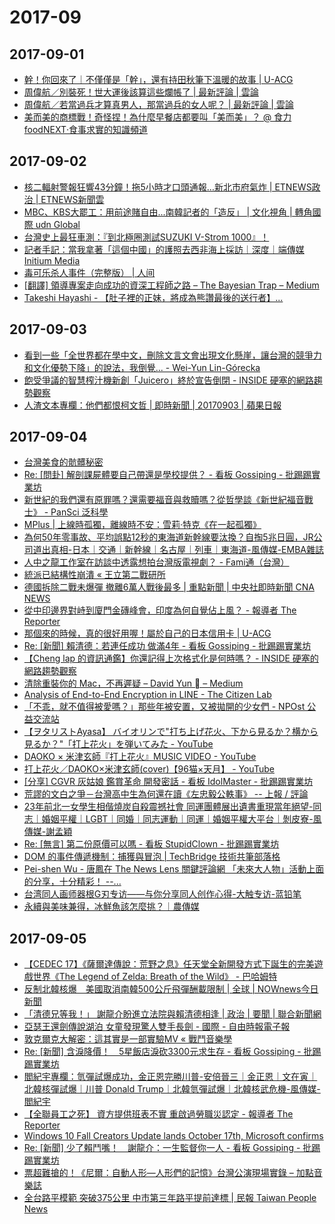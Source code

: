 # 2017-09

## 2017-09-01

- [幹！你回來了｜不僅僅是「幹」，還有持田秋筆下溫暖的故事 | U-ACG](http://www.u-acg.com/archives/14965)
- [周偉航／別裝死！世大運後該算這些爛帳了 | 最新評論 | 雲論](http://www.ettoday.net/news/20170901/1001582.htm)
- [周偉航／若當過兵才算真男人，那當過兵的女人呢？ | 最新評論 | 雲論](http://www.ettoday.net/news/20170818/991235.htm)
- [美而美的商標戰！奇怪捏！為什麼早餐店都要叫「美而美」？ @ 食力foodNEXT‧食事求實的知識頻道](http://www.foodnext.net/issue/paper/4975386430)

## 2017-09-02

- [核二輻射警報狂響43分鐘！拖5小時才口頭通報…新北市府氣炸 | ETNEWS政治 | ETNEWS新聞雲](http://www.ettoday.net/news/20170831/1001001.htm)
- [MBC、KBS大罷工：用前途賭自由...南韓記者的「造反」 | 文化視角 | 轉角國際 udn Global](https://global.udn.com/global_vision/story/8664/2675100)
- [台灣史上最狂車測：『到北極圈測試SUZUKI V-Strom 1000』！](http://forum.jorsindo.com/thread-2517624-1-1.html)
- [記者手記：當我拿著「這個中國」的護照去西非海上採訪｜深度｜端傳媒 Initium Media](https://theinitium.com/article/20170831-note-west-africa/)
- [毒可乐杀人事件（完整版） | 人间](https://mp.weixin.qq.com/s/scMqc5PEgZl9i7QHiS8VdQ)
- [[翻譯] 領導專案走向成功的資深工程師之路 – The Bayesian Trap – Medium](https://medium.com/the-bayesian-trap/%E7%BF%BB%E8%AD%AF-%E9%A0%98%E5%B0%8E%E5%B0%88%E6%A1%88%E8%B5%B0%E5%90%91%E6%88%90%E5%8A%9F%E7%9A%84%E8%B3%87%E6%B7%B1%E5%B7%A5%E7%A8%8B%E5%B8%AB%E4%B9%8B%E8%B7%AF-d7992395277a)
- [Takeshi Hayashi - 【肚子裡的正妹，將成為熊讚最後的送行者】...](https://www.facebook.com/takeshisamurai/posts/10214006192336067)

## 2017-09-03

- [看到一些「全世界都在學中文，刪除文言文會出現文化懸崖，讓台灣的競爭力和文化優勢下降」的說法，我倒覺... - Wei-Yun Lin-Górecka](https://www.facebook.com/permalink.php?story_fbid=885648978271094&id=100004779999863)
- [飽受爭議的智慧榨汁機新創「Juicero」終於宣告倒閉 - INSIDE 硬塞的網路趨勢觀察](https://www.inside.com.tw/2017/09/02/rip-juicero-the-400-venture-backed-juice-machine)
- [人渣文本專欄：​他們都恨柯文哲 | 即時新聞 | 20170903 | 蘋果日報](http://www.appledaily.com.tw/realtimenews/article/forum/20170903/1195749)

## 2017-09-04

- [台灣美食的骯髒秘密](http://www.3kirikou.org/article_detail.php?SerialNo=3644SerialNo%3D3644)
- [Re: [問卦] 解剖課屍體要自己帶還是學校提供？ - 看板 Gossiping - 批踢踢實業坊](https://www.ptt.cc/bbs/Gossiping/M.1504191377.A.328.html)
- [新世紀的我們還有原罪嗎？還需要福音與救贖嗎？從哲學談《新世紀福音戰士》 - PanSci 泛科學](http://pansci.asia/archives/124611)
- [MPlus | 上線時孤獨，離線時不安：雪莉‧特克《在一起孤獨》](https://www.mplus.com.tw/article/1812)
- [為何50年零事故、平均誤點12秒的東海道新幹線要汰換？自掏5兆日圓，JR公司道出真相-日本｜交通｜新幹線｜名古屋｜列車｜東海道-風傳媒-EMBA雜誌](http://www.storm.mg/lifestyle/277836)
- [人中之龍工作室在訪談中透露想拍台灣版電視劇？ - Fami通（台灣）](https://www.famitsu.tw/articles/2017/09/005098.html)
- [統派已結構性崩潰 « 王立第二戰研所](https://eoiss.wordpress.com/2017/09/04/%E7%B5%B1%E6%B4%BE%E5%B7%B2%E7%B5%90%E6%A7%8B%E6%80%A7%E5%B4%A9%E6%BD%B0/)
- [德國拆除二戰未爆彈 撤離6萬人戰後最多 | 重點新聞 | 中央社即時新聞 CNA NEWS](http://www.cna.com.tw/news/firstnews/201709040011-1.aspx)
- [從中印邊界對峙到廈門金磚峰會，印度為何自覺佔上風？ - 報導者 The Reporter](https://www.twreporter.org/a/china-india-dispute-on-doklam)
- [那個來的時候，真的很好用喔！屬於自己的日本信用卡 | U-ACG](http://www.u-acg.com/archives/15004)
- [Re: [新聞] 賴清德：若連任成功 做滿4年 - 看板 Gossiping - 批踢踢實業坊](https://www.ptt.cc/bbs/Gossiping/M.1504511867.A.1E0.html)
- [【Cheng lap 的資訊通鑑】你還記得上次格式化是何時嗎？ - INSIDE 硬塞的網路趨勢觀察](https://www.inside.com.tw/2017/09/01/format)
- [清除重裝你的 Mac，不再遲疑 – David Yun  – Medium](https://medium.com/@abookyun/%E6%B8%85%E9%99%A4%E9%87%8D%E8%A3%9D%E4%BD%A0%E7%9A%84-mac-%E4%B8%8D%E5%86%8D%E9%81%B2%E7%96%91-9b30ea134038)
- [Analysis of End-to-End Encryption in LINE - The Citizen Lab](https://citizenlab.ca/2017/08/linesecurity/)
- [「不乖，就不值得被愛嗎？」那些年被安置，又被拋開的少女們 - NPOst 公益交流站](http://npost.tw/archives/36816)
- [【ヲタリストAyasa】 バイオリンで"打ち上げ花火、下から見るか？横から見るか？"「打上花火」を弾いてみた - YouTube](https://www.youtube.com/watch?v=vsaYU4bXdy0)
- [DAOKO × 米津玄師『打上花火』MUSIC VIDEO - YouTube](https://www.youtube.com/watch?v=-tKVN2mAKRI)
- [打上花火／DAOKO×米津玄師(cover)【96猫×天月】 - YouTube](https://www.youtube.com/watch?v=2cGi0hfNSJI)
- [[分享] CGVR 灰姑娘 鑑賞革命 開發密話 - 看板 IdolMaster - 批踢踢實業坊](https://www.ptt.cc/bbs/IdolMaster/M.1504102826.A.F21.html)
- [荒謬的文白之爭－台灣高中生為何還在讀《左忠毅公軼事》 -- 上報 / 評論](http://www.upmedia.mg/news_info.php?SerialNo=23868)
- [23年前北一女學生相偕燒炭自殺震撼社會 同運團體展出遺書重現當年絕望-同志｜婚姻平權｜LGBT｜同婚｜同志運動｜同運｜婚姻平權大平台｜剝皮寮-風傳媒-謝孟穎](http://www.storm.mg/article/325509)
- [Re: [無言] 第二份原價可以嗎 - 看板 StupidClown - 批踢踢實業坊](https://www.ptt.cc/bbs/StupidClown/M.1504486627.A.024.html)
- [DOM 的事件傳遞機制：捕獲與冒泡 | TechBridge 技術共筆部落格](http://blog.techbridge.cc/2017/07/15/javascript-event-propagation/)
- [Pei-shen Wu - 唐鳳在 The News Lens 關鍵評論網 「未來大人物」活動上面的分享，十分精彩！ --...](https://www.facebook.com/peishen.wu/posts/1636919296341038)
- [台湾同人画师器根G刃专访——与你分享同人创作心得-大触专访-蓝铅笔](http://www.lanqb.com/interview/11986.html)
- [永續與美味兼得，冰鮮魚該怎麼挑？｜農傳媒](https://www.agriharvest.tw/theme_data.php?theme=article&sub_theme=article&id=947)

## 2017-09-05

- [【CEDEC 17】《薩爾達傳說：荒野之息》任天堂全新開發方式下誕生的完美遊戲世界《The Legend of Zelda: Breath of the Wild》 - 巴哈姆特](https://gnn.gamer.com.tw/4/152054.html)
- [反制北韓核爆　美國取消南韓500公斤飛彈酬載限制 | 全球 | NOWnews今日新聞](https://www.nownews.com/news/20170905/2604178)
- [「清德兄等我！」 謝龍介盼進立法院與賴清德相逢 | 政治 | 要聞 | 聯合新聞網](https://udn.com/news/story/6656/2683104?from=udn-ch1_breaknews-1-0-news)
- [亞瑟王還劍傳說湖泊 女童發現驚人雙手長劍 - 國際 - 自由時報電子報](http://news.ltn.com.tw/news/world/breakingnews/2183074)
- [敦克爾克大解密：這其實是一部實驗MV « 戰鬥音樂學](http://radical-musicology.logdown.com/posts/2132951-24)
- [Re: [新聞] 含淚降價！　5星飯店淚砍3300元求生存 - 看板 Gossiping - 批踢踢實業坊](https://www.ptt.cc/bbs/Gossiping/M.1504577849.A.CF0.html)
- [閻紀宇專欄：氫彈試爆成功，金正恩完勝川普-安倍晉三｜金正恩｜文在寅｜北韓核彈試爆｜川普 Donald Trump｜北韓氫彈試爆｜北韓核武危機-風傳媒-閻紀宇](http://www.storm.mg/article/326075)
- [【全聯員工之死】 資方提供班表不實 重啟過勞職災認定 - 報導者 The Reporter](https://www.twreporter.org/a/death-of-pxmart-labor)
- [Windows 10 Fall Creators Update lands October 17th, Microsoft confirms](https://www.engadget.com/2017/09/01/windows-10-fall-creators-update-release/)
- [Re: [新聞] 少了賴鬥嘴！　謝龍介：一生監督你一人 - 看板 Gossiping - 批踢踢實業坊](https://www.ptt.cc/bbs/Gossiping/M.1504615051.A.023.html)
- [票超難搶的！《尼爾：自動人形—人形們的記憶》台灣公演現場實錄 – 加點音樂誌](https://blog.addmusic.tw/2017/09/04/%E7%A5%A8%E8%B6%85%E9%9B%A3%E6%90%B6%E7%9A%84%EF%BC%81%E3%80%8A%E5%B0%BC%E7%88%BE%EF%BC%9A%E8%87%AA%E5%8B%95%E4%BA%BA%E5%BD%A2-%E4%BA%BA%E5%BD%A2%E5%80%91%E7%9A%84%E8%A8%98%E6%86%B6%E3%80%8B/)
- [全台路平模範 突破375公里 中市第三年路平提前達標 | 民報 Taiwan People News](http://www.peoplenews.tw/news/f7ddb295-7e55-4467-9499-641f88e7f6c4)
